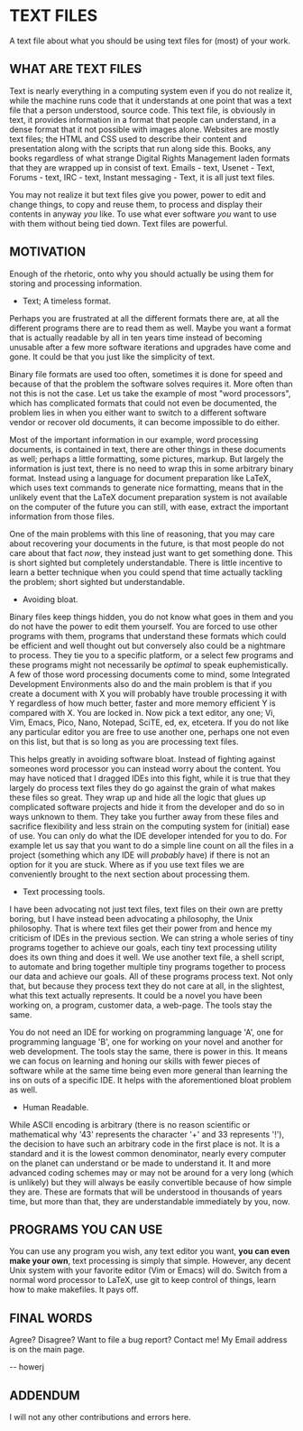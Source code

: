TEXT FILES 
==========

A text file about what you should be using text files for (most) of
your work.

WHAT ARE TEXT FILES 
-------------------

Text is nearly everything in a computing system even if you do not
realize it, while the machine runs code that it understands at one
point that was a text file that a person understood, source code. This
text file, is obviously in text, it provides information in a format
that people can understand, in a dense format that it not possible with
images alone. Websites are mostly text files; the HTML and CSS used to
describe their content and presentation along with the scripts that run
along side this. Books, any books regardless of what strange Digital
Rights Management laden formats that they are wrapped up in consist of
text. Emails - text, Usenet - Text, Forums - text, IRC - text, Instant
messaging \- Text, it is all just text files.

You may not realize it but text files give you power, power to edit
and change things, to copy and reuse them, to process and display their
contents in anyway *you* like. To use what ever software *you* want to
use with them without being tied down. Text files are powerful.

MOTIVATION 
----------

Enough of the rhetoric, onto why you should actually be using them for
storing and processing information.

* Text; A timeless format.

Perhaps you are frustrated at all the different formats there are, at
all the different programs there are to read them as well. Maybe you
want a format that is actually readable by all in ten years time instead
of becoming unusable after a few more software iterations and upgrades
have come and gone. It could be that you just like the simplicity of text.

Binary file formats are used too often, sometimes it is done for speed
and because of that the problem the software solves requires it. More
often than not this is not the case. Let us take the example of most
"word processors", which has complicated formats that could not even
be documented, the problem lies in when you either want to switch to
a different software vendor or recover old documents, it can become
impossible to do either.

Most of the important information in our example, word processing
documents, is contained in text, there are other things in these documents
as well; perhaps a little formatting, some pictures, markup. But largely
the information is just text, there is no need to wrap this in some
arbitrary binary format. Instead using a language for document preparation
like LaTeX, which uses text commands to generate nice formatting, means
that in the unlikely event that the LaTeX document preparation system
is not available on the computer of the future you can still, with ease,
extract the important information from those files.

One of the main problems with this line of reasoning, that you may care
about recovering your documents in the future, is that most people do
not care about that fact *now*, they instead just want to get something
done. This is short sighted but completely understandable. There is
little incentive to learn a better technique when you could spend that
time actually tackling the problem; short sighted but understandable.

* Avoiding bloat.

Binary files keep things hidden, you do not know what goes in them and
you do not have the power to edit them yourself. You are forced to use
other programs with them, programs that understand these formats which
could be efficient and well thought out but conversely also could be a
nightmare to process. They tie you to a specific platform, or a select
few programs and these programs might not necessarily be *optimal* to
speak euphemistically. A few of those word processing documents come
to mind, some Integrated Development Environments also do and the main
problem is that if you create a document with X you will probably have
trouble processing it with Y regardless of how much better, faster and
more memory efficient Y is compared with X. You are locked in. Now pick
a text editor, any one; Vi, Vim, Emacs, Pico, Nano, Notepad, SciTE, ed,
ex, etcetera. If you do not like any particular editor you are free to
use another one, perhaps one not even on this list, but that is so long
as you are processing text files.

This helps greatly in avoiding software bloat. Instead of fighting against
someones word processor you can instead worry about the content. You may
have noticed that I dragged IDEs into this fight, while it is true that
they largely do process text files they do go against the grain of what
makes these files so great. They wrap up and hide all the logic that glues
up complicated software projects and hide it from the developer and do
so in ways unknown to them. They take you further away from these files
and sacrifice flexibility and less strain on the computing system for
(initial) ease of use. You can only do what the IDE developer intended for
you to do. For example let us say that you want to do a simple line count
on all the files in a project (something which any IDE will *probably*
have) if there is not an option for it you are stuck. Where as if you
use text files we are conveniently brought to the next section about
processing them.

* Text processing tools.

I have been advocating not just text files, text files on their own
are pretty boring, but I have instead been advocating a philosophy,
the Unix philosophy.  That is where text files get their power from
and hence my criticism of IDEs in the previous section. We can string
a whole series of tiny programs together to achieve our goals, each
tiny text processing utility does its own thing and does it well. We
use another text file, a shell script, to automate and bring together
multiple tiny programs together to process our data and achieve our
goals. All of these programs process text. Not only that, but because
they process text they do not care at all, in the slightest, what this
text actually represents. It could be a novel you have been working on,
a program, customer data, a web-page. The tools stay the same.

You do not need an IDE for working on programming language 'A', one for
programming language 'B', one for working on your novel and another for
web development. The tools stay the same, there is power in this. It
means we can focus on learning and honing our skills with fewer pieces
of software while at the same time being even more general than learning
the ins on outs of a specific IDE. It helps with the aforementioned bloat
problem as well. 

* Human Readable.

While ASCII encoding is arbitrary (there is no reason scientific or mathematical
why '43' represents the character '+' and 33 represents '!'), the decision to
have such an arbitrary code in the first place is not. It is a standard and it
is the lowest common denominator, nearly every computer on the planet can
understand or be made to understand it. It and more advanced coding schemes may
or may not be around for a very long (which is unlikely) but they will always be
easily convertible because of how simple they are. These are formats that will
be understood in thousands of years time, but more than that, they are
understandable immediately by you, now.

PROGRAMS YOU CAN USE 
--------------------

You can use any program you wish, any text editor you want, **you can even make
your own**, text processing is simply that simple. However, any decent Unix
system with your favorite editor (Vim or Emacs) will do. Switch from a normal
word processor to LaTeX, use git to keep control of things, learn how to make
makefiles. It pays off.


FINAL WORDS 
-----------

Agree? Disagree? Want to file a bug report? Contact me! My Email address
is on the main page.

-- howerj

ADDENDUM 
--------

I will not any other contributions and errors here.
